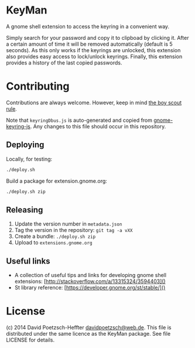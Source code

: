 # KeyMan

A gnome shell extension to access the keyring in a convenient way.

Simply search for your password and copy it to clipboad by clicking it.
After a certain amount of time it will be removed automatically (default is 5 seconds).
As this only works if the keyrings are unlocked, this extension also provides easy access to lock/unlock keyrings.
Finally, this extension provides a history of the last copied passwords.

# Contributing

Contributions are always welcome.
However, keep in mind [the boy scout rule](https://github.com/97-things/97-things-every-programmer-should-know/blob/master/en/thing_08/README.md).

Note that `keyringDbus.js` is auto-generated and copied from [gnome-keyring-js](https://github.com/dpoetzsch/gnome-keyring-js).
Any changes to this file should occur in this repository.

## Deploying

Locally, for testing:

```bash
./deploy.sh
```

Build a package for extension.gnome.org:

```bash
./deploy.sh zip
```

## Releasing

1. Update the version number in `metadata.json`
2. Tag the version in the repository: `git tag -a vXX`
3. Create a bundle: `./deploy.sh zip`
4. Upload to `extensions.gnome.org`

## Useful links

* A collection of useful tips and links for developing gnome shell extensions: [http://stackoverflow.com/a/13315324/3594403]()
* St library reference: [https://developer.gnome.org/st/stable/]()

# License

(c) 2014 David Poetzsch-Heffter <davidpoetzsch@web.de>.
This file is distributed under the same licence as the KeyMan package.
See file LICENSE for details.
